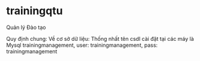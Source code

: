 # trainingqtu
Quản lý Đào tạo

Quy định chung:
  Về cơ sở dữ liệu: Thống nhất tên csdl cài đặt tại các máy là Mysql trainingmanagement, user: trainingmanagement, pass: trainingmanagement
